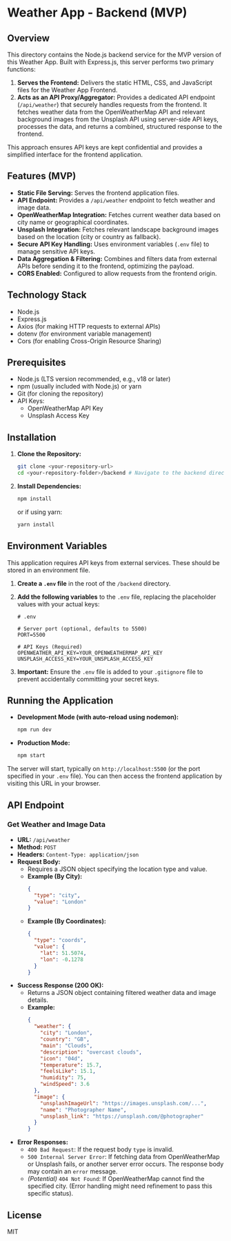 # Weather App - Backend (MVP)

## Overview

This directory contains the Node.js backend service for the MVP version of this Weather App. Built with Express.js, this server performs two primary functions:

1.  **Serves the Frontend:** Delivers the static HTML, CSS, and JavaScript files for the Weather App Frontend.
2.  **Acts as an API Proxy/Aggregator:** Provides a dedicated API endpoint (`/api/weather`) that securely handles requests from the frontend. It fetches weather data from the OpenWeatherMap API and relevant background images from the Unsplash API using server-side API keys, processes the data, and returns a combined, structured response to the frontend.

This approach ensures API keys are kept confidential and provides a simplified interface for the frontend application.

## Features (MVP)

*   **Static File Serving:** Serves the frontend application files.
*   **API Endpoint:** Provides a `/api/weather` endpoint to fetch weather and image data.
*   **OpenWeatherMap Integration:** Fetches current weather data based on city name or geographical coordinates.
*   **Unsplash Integration:** Fetches relevant landscape background images based on the location (city or country as fallback).
*   **Secure API Key Handling:** Uses environment variables (`.env` file) to manage sensitive API keys.
*   **Data Aggregation & Filtering:** Combines and filters data from external APIs before sending it to the frontend, optimizing the payload.
*   **CORS Enabled:** Configured to allow requests from the frontend origin.

## Technology Stack

*   Node.js
*   Express.js
*   Axios (for making HTTP requests to external APIs)
*   dotenv (for environment variable management)
*   Cors (for enabling Cross-Origin Resource Sharing)

## Prerequisites

*   Node.js (LTS version recommended, e.g., v18 or later)
*   npm (usually included with Node.js) or yarn
*   Git (for cloning the repository)
*   API Keys:
    *   OpenWeatherMap API Key
    *   Unsplash Access Key

## Installation

1.  **Clone the Repository:**
    ```bash
    git clone <your-repository-url>
    cd <your-repository-folder>/backend # Navigate to the backend directory
    ```
2.  **Install Dependencies:**
    ```bash
    npm install
    ```
    or if using yarn:
    ```bash
    yarn install
    ```

## Environment Variables

This application requires API keys from external services. These should be stored in an environment file.

1.  **Create a `.env` file** in the root of the `/backend` directory.
2.  **Add the following variables** to the `.env` file, replacing the placeholder values with your actual keys:

    ```dotenv
    # .env

    # Server port (optional, defaults to 5500)
    PORT=5500

    # API Keys (Required)
    OPENWEATHER_API_KEY=YOUR_OPENWEATHERMAP_API_KEY
    UNSPLASH_ACCESS_KEY=YOUR_UNSPLASH_ACCESS_KEY
    ```

3.  **Important:** Ensure the `.env` file is added to your `.gitignore` file to prevent accidentally committing your secret keys.

## Running the Application

*   **Development Mode (with auto-reload using nodemon):**
    ```bash
    npm run dev
    ```
*   **Production Mode:**
    ```bash
    npm start
    ```

The server will start, typically on `http://localhost:5500` (or the port specified in your `.env` file). You can then access the frontend application by visiting this URL in your browser.

## API Endpoint

### Get Weather and Image Data

*   **URL:** `/api/weather`
*   **Method:** `POST`
*   **Headers:** `Content-Type: application/json`
*   **Request Body:**
    *   Requires a JSON object specifying the location type and value.
    *   **Example (By City):**
        ```json
        {
          "type": "city",
          "value": "London"
        }
        ```
    *   **Example (By Coordinates):**
        ```json
        {
          "type": "coords",
          "value": {
            "lat": 51.5074,
            "lon": -0.1278
          }
        }
        ```
*   **Success Response (200 OK):**
    *   Returns a JSON object containing filtered weather data and image details.
    *   **Example:**
        ```json
        {
          "weather": {
            "city": "London",
            "country": "GB",
            "main": "Clouds",
            "description": "overcast clouds",
            "icon": "04d",
            "temperature": 15.7,
            "feelsLike": 15.1,
            "humidity": 75,
            "windSpeed": 3.6 
          },
          "image": {
            "unsplashImageUrl": "https://images.unsplash.com/...",
            "name": "Photographer Name",
            "unsplash_link": "https://unsplash.com/@photographer"
          }
        }
        ```
*   **Error Responses:**
    *   `400 Bad Request`: If the request body `type` is invalid.
    *   `500 Internal Server Error`: If fetching data from OpenWeatherMap or Unsplash fails, or another server error occurs. The response body may contain an `error` message.
    *   *(Potential)* `404 Not Found`: If OpenWeatherMap cannot find the specified city. (Error handling might need refinement to pass this specific status).


## License

MIT